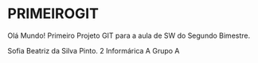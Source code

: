 # PRIMEIROGIT

Olá Mundo! Primeiro Projeto GIT para a aula de SW do Segundo Bimestre.

Sofia Beatriz da Silva Pinto. 2 Informárica A Grupo A
